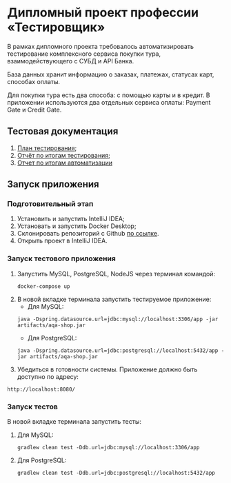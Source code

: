# Дипломный проект профессии «Тестировщик»
В рамках дипломного проекта требовалось автоматизировать тестирование комплексного сервиса покупки тура, взаимодействующего с СУБД и API Банка.

База данных хранит информацию о заказах, платежах, статусах карт, способах оплаты.

Для покупки тура есть два способа: с помощью карты и в кредит. В приложении используются два отдельных сервиса оплаты: Payment Gate и Credit Gate.

## Тестовая документация
1. [План тестирования](https://github.com/NellyShi/qa-diploma/blob/master/docs/Plan.md);
1. [Отчёт по итогам тестирования](https://github.com/NellyShi/qa-diploma/blob/master/docs/Report.md);
1. [Отчет по итогам автоматизации](https://github.com/NellyShi/qa-diploma/blob/master/docs/Summary.md)

## Запуск приложения
### Подготовительный этап
1. Установить и запустить IntelliJ IDEA;
1. Установать и запустить Docker Desktop;
1. Склонировать репозиторий с Github [по ссылке](git@github.com:NellyShi/qa-diploma.git).
1. Открыть проект в IntelliJ IDEA.

### Запуск тестового приложения
1. Запустить MySQL, PostgreSQL, NodeJS через терминал командой:
   ```
   docker-compose up
   ```
1. В новой вкладке терминала запустить тестируемое приложение:
   * Для MySQL: 
   ```
   java -Dspring.datasource.url=jdbc:mysql://localhost:3306/app -jar artifacts/aqa-shop.jar
   ```
   * Для PostgreSQL: 
   ```
   java -Dspring.datasource.url=jdbc:postgresql://localhost:5432/app -jar artifacts/aqa-shop.jar
   ```
1. Убедиться в готовности системы. Приложение должно быть доступно по адресу:
```
http://localhost:8080/
```

### Запуск тестов
В новой вкладке терминала запустить тесты:
1. Для MySQL: 
   ```
   gradlew clean test -Ddb.url=jdbc:mysql://localhost:3306/app
   ```
1. Для PostgreSQL: 
   ```
   gradlew clean test -Ddb.url=jdbc:postgresql://localhost:5432/app
   ```
